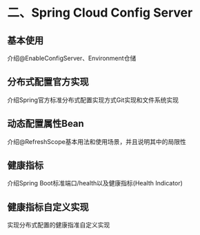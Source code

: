 # 二、Spring Cloud Config Server

## 基本使用

介绍@EnableConfigServer、Environment仓储

## 分布式配置官方实现

介绍Spring官方标准分布式配置实现方式Git实现和文件系统实现

## 动态配置属性Bean

介绍@RefreshScope基本用法和使用场景，并且说明其中的局限性

## 健康指标

介绍Spring Boot标准端口/health以及健康指标(Health Indicator)

## 健康指标自定义实现

实现分布式配置的健康指准自定义实现